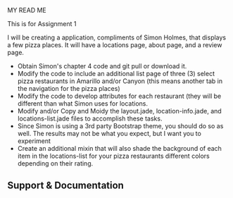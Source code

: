 MY READ ME


This is for Assignment 1

I will be creating a application, compliments of Simon Holmes, that displays a few pizza places. 
It will have a locations page, about page, and a review page. 




- Obtain Simon's chapter 4 code and git pull or download it.
- Modify the code to include an additional list page of three (3) select pizza restaurants in Amarillo and/or Canyon (this means another tab in the navigation for the pizza places)
- Modify the code to develop attributes for each restaurant (they will be different than what Simon uses for locations.
- Modify and/or Copy and Moidy the layout.jade, location-info.jade, and locations-list.jade files to accomplish these tasks.
- Since Simon is using a 3rd party Bootstrap theme, you should do so as well.  The results may not be what you expect, but I want you to experiment
- Create an additional mixin that will also shade the background of each item in the locations-list for your pizza restaurants different colors depending on their rating.

## Support & Documentation


